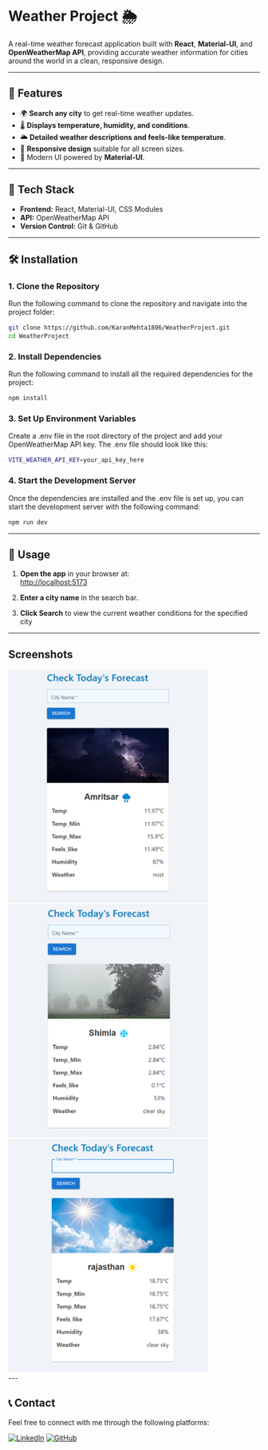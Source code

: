 # Weather Project 🌦️

A real-time weather forecast application built with **React**, **Material-UI**, and **OpenWeatherMap API**, providing accurate weather information for cities around the world in a clean, responsive design.

---

## 🌟 Features

- 🌍 **Search any city** to get real-time weather updates.
- 🌡️ **Displays temperature, humidity, and conditions**.
- 🌥️ **Detailed weather descriptions and feels-like temperature**.
- 📱 **Responsive design** suitable for all screen sizes.
- 🎨 Modern UI powered by **Material-UI**.

---

## 🚀 Tech Stack

- **Frontend:** React, Material-UI, CSS Modules
- **API:** OpenWeatherMap API
- **Version Control:** Git & GitHub

---

## 🛠️ Installation

### 1. Clone the Repository
Run the following command to clone the repository and navigate into the project folder:

```bash
git clone https://github.com/KaranMehta1806/WeatherProject.git
cd WeatherProject
```

### 2. Install Dependencies
Run the following command to install all the required dependencies for the project:

```bash
npm install
```

### 3. Set Up Environment Variables
Create a .env file in the root directory of the project and add your OpenWeatherMap API key. The .env file should look like this:

```bash
VITE_WEATHER_API_KEY=your_api_key_here
```

### 4. Start the Development Server
Once the dependencies are installed and the .env file is set up, you can start the development server with the following command:

```bash
npm run dev
```
---
## 📱 Usage

1. **Open the app** in your browser at:  
   [http://localhost:5173](http://localhost:5173)

2. **Enter a city name** in the search bar.

3. **Click Search** to view the current weather conditions for the specified city

---

## Screenshots
<div>
  <img src="/public/Screenshot1.png" alt="Main Screen" width="400" />
  <img src="/public/Screenshot2.png" alt="Main Screen" width="400" />
  <img src="/public/Screenshot3.png" alt="Main Screen" width="400" />
</div>
---

## 📞 Contact
Feel free to connect with me through the following platforms:

[![LinkedIn](https://img.shields.io/badge/Karan_Mehta_-0A66C2?style=for-the-badge&logo=linkedin&logoColor=white)](https://www.linkedin.com/in/mehtakaran18)
[![GitHub](https://img.shields.io/badge/Karan_Mehta_-181717?style=for-the-badge&logo=github&logoColor=white)](https://github.com/KaranMehta1806)










